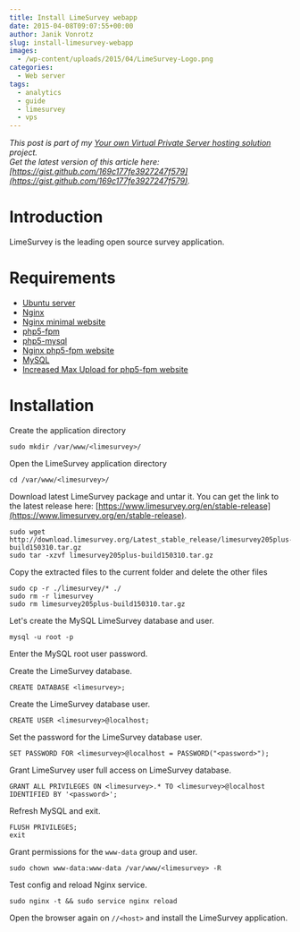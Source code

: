 ```yaml
---
title: Install LimeSurvey webapp
date: 2015-04-08T09:07:55+00:00
author: Janik Vonrotz
slug: install-limesurvey-webapp
images:
  - /wp-content/uploads/2015/04/LimeSurvey-Logo.png
categories:
  - Web server
tags:
  - analytics
  - guide
  - limesurvey
  - vps
---
```

*This post is part of my [Your own Virtual Private Server hosting solution](https://janikvonrotz.ch/your-own-virtual-private-server-hosting-solution/) project.*  
*Get the latest version of this article here: [https://gist.github.com/169c177fe3927247f579](https://gist.github.com/169c177fe3927247f579).*  

# Introduction

LimeSurvey is the leading open source survey application.
<!--more-->
# Requirements

* [Ubuntu server](https://janikvonrotz.ch/2014/03/13/deploy-ubuntu-server/)
* [Nginx](https://janikvonrotz.ch/2014/03/31/install-nginx/)
* [Nginx minimal website](https://janikvonrotz.ch/2014/04/01/nginx-minimal-website/)
* [php5-fpm](https://janikvonrotz.ch/2014/03/20/install-php5-fpm/)
* [php5-mysql](https://janikvonrotz.ch/2014/03/25/install-php5-modules/)
* [Nginx php5-fpm website](https://janikvonrotz.ch/2014/04/11/install-nginx-php5-fpm-website/)
* [MySQL](https://janikvonrotz.ch/2014/04/07/install-mysql/)
* [Increased Max Upload for php5-fpm website](https://janikvonrotz.ch/2014/04/11/increase-max-upload-for-php5-fpm-website/)

# Installation

Create the application directory

    sudo mkdir /var/www/<limesurvey>/

Open the LimeSurvey application directory

    cd /var/www/<limesurvey>/

Download latest LimeSurvey package and untar it. You can get the link to the latest release here: [https://www.limesurvey.org/en/stable-release](https://www.limesurvey.org/en/stable-release).

    sudo wget http://download.limesurvey.org/Latest_stable_release/limesurvey205plus-build150310.tar.gz
    sudo tar -xzvf limesurvey205plus-build150310.tar.gz
    
Copy the extracted files to the current folder and delete the other files
    
    sudo cp -r ./limesurvey/* ./
    sudo rm -r limesurvey
    sudo rm limesurvey205plus-build150310.tar.gz

Let's create the MySQL LimeSurvey database and user.

    mysql -u root -p
    
Enter the MySQL root user password.

Create the LimeSurvey database.

    CREATE DATABASE <limesurvey>;
    
Create the LimeSurvey database user.

    CREATE USER <limesurvey>@localhost;

Set the password for the LimeSurvey database user.

    SET PASSWORD FOR <limesurvey>@localhost = PASSWORD("<password>");
    
Grant LimeSurvey user full access on LimeSurvey database.

    GRANT ALL PRIVILEGES ON <limesurvey>.* TO <limesurvey>@localhost IDENTIFIED BY '<password>';
    
Refresh MySQL and exit.

    FLUSH PRIVILEGES;
    exit

Grant permissions for the `www-data` group and user.

    sudo chown www-data:www-data /var/www/<limesurvey> -R 
    
Test config and reload Nginx service.

    sudo nginx -t && sudo service nginx reload

Open the browser again on `//<host>` and install the LimeSurvey application.